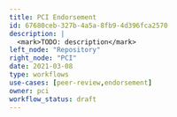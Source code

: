 ```yaml
---
title: PCI Endorsement
id: 67680ceb-327b-4a5a-8fb9-4d396fca2570
description: |
  <mark>TODO: description</mark>
left_node: "Repository"
right_node: "PCI"
date: 2021-03-08
type: workflows
use-cases: [peer-review,endorsement]
owner: pci
workflow_status: draft
---
```


